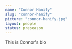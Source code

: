```yaml
---
name: "Connor Hanify"
slug: "connor-hanify"
picture: "connor-hanify.jpg"
layout: people
status: preseason
---
```



This is Connor's bio